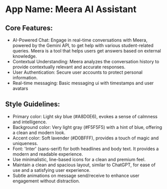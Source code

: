 # **App Name**: Meera AI Assistant

## Core Features:

- AI-Powered Chat: Engage in real-time conversations with Meera, powered by the Gemini API, to get help with various student-related queries. Meera is a tool that helps users get answers based on external knowledge.
- Contextual Understanding: Meera analyzes the conversation history to provide contextually relevant and accurate responses.
- User Authentication: Secure user accounts to protect personal information.
- Real-time messaging: Basic messaging ui with timestamps and user avatars

## Style Guidelines:

- Primary color: Light sky blue (#A8D0E6), evokes a sense of calmness and intelligence.
- Background color: Very light gray (#F5F5F5) with a hint of blue, offering a clean and modern look.
- Accent color: Soft lavender (#D0BFFF), provides a touch of magic and uniqueness.
- Font: 'Inter' (sans-serif) for both headlines and body text. It provides a modern and readable experience.
- Use minimalistic, line-based icons for a clean and premium feel.
- Maintain a clean and spacious layout, similar to ChatGPT, for ease of use and a satisfying user experience.
- Subtle animations on message send/receive to enhance user engagement without distraction.